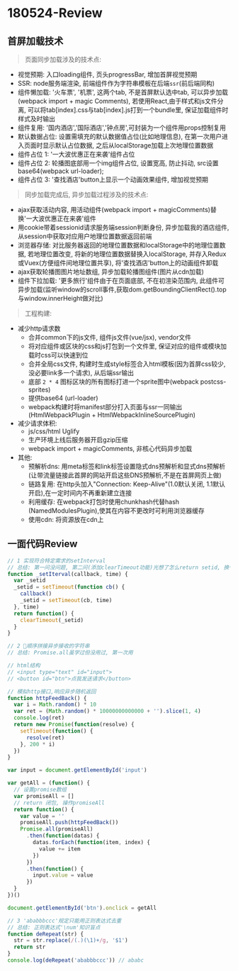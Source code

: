 # 180524-Review

## 首屏加载技术

> 页面同步加载涉及的技术点: 
  * 视觉预期: 入口loading组件, 页头progressBar, 增加首屏视觉预期
  * SSR: node服务端渲染, 前端组件作为字符串模板在后端`ssr`(前后端同构)
  * 组件懒加载: '火车票', '机票', 这两个tab, 不是首屏默认选中tab, 可以异步加载(webpack import + magic Comments), 若使用React,由于样式和js文件分离, 可以将tab[index].css与tab[index].js打到一个bundle里, 保证加载组件时样式及时输出
  * 组件复用: '国内酒店','国际酒店','钟点房',可封装为一个组件用props控制复用
  * 默认数据占位: 设置需填充的默认数据值占位(比如地理信息), 在第一次用户进入页面时显示默认占位数据, 之后从localStorage加载上次地理位置数据
  * 组件占位 1: '一大波优惠正在来袭'组件占位
  * 组件占位 2: 轮播图底部用一个img组件占位, 设置宽高, 防止抖动, src设置base64(webpack url-loader);
  * 组件占位 3: '查找酒店'button上显示一个动画效果组件, 增加视觉预期

> 同步加载完成后, 异步加载过程涉及的技术点: 
  * ajax获取活动内容, 用活动组件(webpack import + magicComments)替换'一大波优惠正在来袭'组件
  * 用cookie带着sessionid请求服务端session判断身份, 异步加载我的酒店组件, 从session中获取对应用户地理位置数据返回前端
  * 浏览器存储: 对比服务器返回的地理位置数据和localStorage中的地理位置数据, 若地理位置改变, 将新的地理位置数据替换入localStorage, 并存入Redux或Vuex(方便组件间地理位置共享), 将'查找酒店'button上的动画组件卸载
  * ajax获取轮播图图片地址数组, 异步加载轮播图组件(图片从cdn加载)
  * 组件下拉加载: '更多旅行'组件由于在页面底部, 不在初渲染范围内, 此组件可异步加载(监听window的scroll事件,获取dom.getBoundingClientRect().top与window.innerHeight做对比)
  
> 工程构建:

  * 减少http请求数
    * 合并common下的js文件, 组件js文件(vue/jsx), vendor文件
    * 将对应组件或区块的css和js打包到一个文件里, 保证对应的组件或模块加载时css可以快速到位
    * 合并全局css文件, 构建时生成style标签合入html模板(因为首屏css较少, 没必要link多一个请求), 从后端ssr输出
    * 底部 `2 * 4` 图标区块的所有图标打进一个sprite图中(webpack postcss-sprites) 
    * 提供base64 (url-loader)
    * webpack构建时将manifest部分打入页面与ssr一同输出 (HtmlWebpackPlugin + HtmlWebpackInlineSourcePlugin)
  * 减少请求体积:
    * js/css/html Uglify
    * 生产环境上线后服务器开启gzip压缩
    * webpack import + magicComments, 非核心代码异步加载
  * 其他:
    * 预解析dns: 用meta标签和link标签设置隐式dns预解析和显式dns预解析(让带流量链接此首屏的网站开启这些DNS预解析,不是在首屏网页上做)
    * 链路复用: 在http头加入"Connection: Keep-Alive"(1.0默认关闭, 1.1默认开启),在一定时间内不再重新建立连接
    * 利用缓存: 在webpack打包时使用chunkhash代替hash (NamedModulesPlugin),使其在内容不更改时可利用浏览器缓存
    * 使用cdn: 将资源放在cdn上
      
## 一面代码Review
    
``` javascript
// 1 实现符合特定需求的setInterval
// 总结: 第一问没问题, 第二问(添加clearTimeout功能)光想了怎么return setid, 换个角度用思考问题, 用闭包解决
function _setIterval(callback, time) {
  var _setid
  _setid = setTimeout(function cb() {
    callback()
    _setid = setTimeout(cb, time)
  }, time)
  return function() {
    clearTimeout(_setid)
  }
}

// 2 顺序拼接异步接收的字符串
// 总结: Promise.all虽学过但没用过, 第一次用

// html结构
// <input type="text" id="input">
// <button id="btn">点我发送请求</button>

// 模拟http接口,响应异步随机返回
function httpFeedBack() {
  var i = Math.random() * 10
  var ret = (Math.random() * 10000000000000 + '').slice(1, 4)
  console.log(ret)
  return new Promise(function(resolve) {
    setTimeout(function() {
      resolve(ret)
    }, 200 * i)
  })
}

var input = document.getElementById('input')

var getAll = (function() {
  // 设置promise数组
  var promiseAll = []
  // return 闭包, 操作promiseAll
  return function() {
    var value = ''
    promiseAll.push(httpFeedBack())
    Promise.all(promiseAll)
      .then(function(datas) {
        datas.forEach(function(item, index) {
          value += item
        })
      })
      .then(function() {
        input.value = value
      })
  }
})()

document.getElementById('btn').onclick = getAll

// 3 'ababbbccc'规定只能用正则表达式去重
// 总结: 正则表达式'\num'知识盲点
function deRepeat(str) {
  str = str.replace(/(.)(\1)+/g, '$1')
  return str
}
console.log(deRepeat('ababbbccc')) // ababc
```
